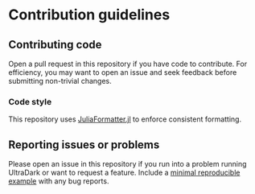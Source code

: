 # Contribution guidelines

## Contributing code

Open a pull request in this repository if you have code to contribute.
For efficiency, you may want to open an issue and seek feedback before submitting non-trivial changes.

### Code style

This repository uses [JuliaFormatter.jl](https://github.com/domluna/JuliaFormatter.jl) to enforce consistent formatting.


## Reporting issues or problems

Please open an issue in this repository if you run into a problem running UltraDark or want to request a feature.
Include a [minimal reproducible example](https://en.wikipedia.org/wiki/Minimal_reproducible_example) with any bug reports.
